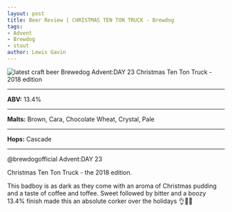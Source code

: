 ```yaml
---
layout: post
title: Beer Review | CHRISTMAS TEN TON TRUCK - Brewdog
tags:
- Advent
- Brewdog
- stout
author: Lewis Gavin
---
```


![latest craft beer Brewedog Advent:DAY 23 Christmas Ten Ton Truck - 2018 edition](https://scontent-lht6-1.cdninstagram.com/vp/37732053f440d67f17621377ef16322f/5CDEA555/t51.2885-15/sh0.08/e35/p750x750/49596640_322835581900098_3350270643257485715_n.jpg?_nc_ht=scontent-lht6-1.cdninstagram.com&ig_cache_key=MTk0ODA5Mjg5NDUxNDU1ODkyNQ%3D%3D.2)

***
**ABV:** 13.4%

***
**Malts:** Brown, Cara, Chocolate Wheat, Crystal, Pale

***
**Hops:** Cascade 

***

@brewdogofficial Advent:DAY 23

Christmas Ten Ton Truck - the 2018 edition.

This badboy is as dark as they come with an aroma of Christmas pudding and a taste of coffee and toffee. 
Sweet followed by bitter and a boozy 13.4% finish made this an absolute corker over the holidays 👌🙌🍻